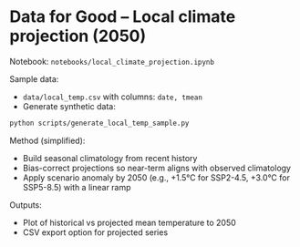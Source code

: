 # Data for Good – Local climate projection (2050)

Notebook: `notebooks/local_climate_projection.ipynb`

Sample data:
- `data/local_temp.csv` with columns: `date, tmean`
- Generate synthetic data:
```bash
python scripts/generate_local_temp_sample.py
```

Method (simplified):
- Build seasonal climatology from recent history
- Bias-correct projections so near-term aligns with observed climatology
- Apply scenario anomaly by 2050 (e.g., +1.5°C for SSP2-4.5, +3.0°C for SSP5-8.5) with a linear ramp

Outputs:
- Plot of historical vs projected mean temperature to 2050
- CSV export option for projected series

